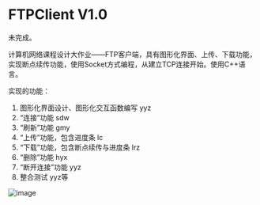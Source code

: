 # FTPClient V1.0

未完成。

计算机网络课程设计大作业——FTP客户端，具有图形化界面、上传、下载功能，实现断点续传功能，使用Socket方式编程，从建立TCP连接开始。使用C++语言。

实现的功能：
1.	图形化界面设计、图形化交互函数编写 yyz
2.	“连接”功能 sdw
3.	“刷新”功能 gmy
4.	“上传”功能，包含进度条 lc
5.	“下载”功能，包含断点续传与进度条 lrz
6.	“删除”功能 hyx
7.	“断开连接”功能 yyz
8.	整合测试 yyz等

![image](https://user-images.githubusercontent.com/47497861/201477199-954dbe8c-47f0-4dd9-8efc-c5697083dc55.png)
